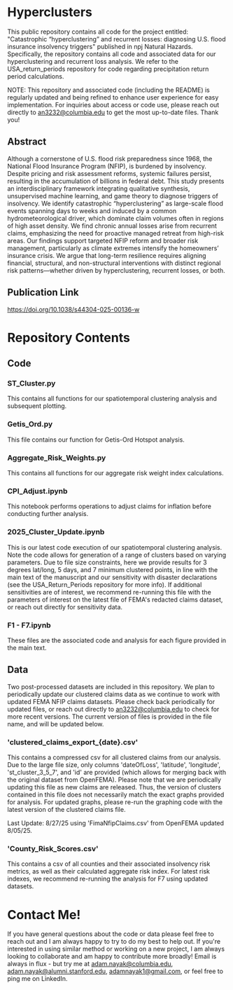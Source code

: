 # Hyperclusters

This public repository contains all code for the project entitled: "Catastrophic “hyperclustering” and recurrent losses: diagnosing U.S. flood insurance insolvency triggers" published in npj Natural Hazards. Specifically, the repository contains all code and associated data for our hyperclustering and recurrent loss analysis. We refer to the USA_return_periods repository for code regarding precipitation return period calculations.

NOTE: This repository and associated code (including the README) is regularly updated and being refined to enhance user experience for easy implementation. For inquiries about access or code use, please reach out directly to an3232@columbia.edu to get the most up-to-date files. Thank you!

## Abstract
Although a cornerstone of U.S. flood risk preparedness since 1968, the National Flood Insurance Program (NFIP), is burdened by insolvency. Despite pricing and risk assessment reforms, systemic failures persist, resulting in the accumulation of billions in federal debt. This study presents an interdisciplinary framework integrating qualitative synthesis, unsupervised machine learning, and game theory to diagnose triggers of insolvency. We identify catastrophic “hyperclustering” as large-scale flood events spanning days to weeks and induced by a common hydrometeorological driver, which dominate claim volumes often in regions of high asset density. We find chronic annual losses arise from recurrent claims, emphasizing the need for proactive managed retreat from high-risk areas. Our findings support targeted NFIP reform and broader risk management, particularly as climate extremes intensify the homeowners’ insurance crisis. We argue that long-term resilience requires aligning financial, structural, and non-structural interventions with distinct regional risk patterns—whether driven by hyperclustering, recurrent losses, or both.

## Publication Link
https://doi.org/10.1038/s44304-025-00136-w

# Repository Contents

## Code

### ST_Cluster.py
This contains all functions for our spatiotemporal clustering analysis and subsequent plotting.

### Getis_Ord.py
This file contains our function for Getis-Ord Hotspot analysis.

### Aggregate_Risk_Weights.py
This contains all functions for our aggregate risk weight index calculations.

### CPI_Adjust.ipynb
This notebook performs operations to adjust claims for inflation before conducting further analysis.

### 2025_Cluster_Update.ipynb
This is our latest code execution of our spatiotemporal clustering analysis. Note the code allows for generation of a range of clusters based on varying parameters. Due to file size constraints, here we provide results for 3 degrees lat/long, 5 days, and 7 minimum clustered points, in line with the main text of the manuscript and our sensitivity with disaster declarations (see the USA_Return_Periods repository for more info). If additional sensitivities are of interest, we recommend re-running this file with the parameters of interest on the latest file of FEMA's redacted claims dataset, or reach out directly for sensitivity data.

### F1 - F7.ipynb
These files are the associated code and analysis for each figure provided in the main text.

## Data
Two post-processed datasets are included in this repository. We plan to periodically update our clustered claims data  as we continue to work with updated FEMA NFIP claims datasets. Please check back periodically for updated files, or reach out directly to an3232@columbia.edu to check for more recent versions. The current version of files is provided in the file name, and will be updated below.

### 'clustered_claims_export_{date}.csv'
This contains a compressed csv for all clustered claims from our analysis. Due to the large file size, only columns 'dateOfLoss', 'latitude', 'longitude', 'st_cluster_3_5_7', and 'id' are provided (which allows for merging back with the original dataset from OpenFEMA). Please note that we are periodically updating this file as new claims are released. Thus, the version of clusters contained in this file does not necessarily match the exact graphs provided for analysis. For updated graphs, please re-run the graphing code with the latest version of the clustered claims file.

Last Update: 8/27/25 using 'FimaNfipClaims.csv' from OpenFEMA updated 8/05/25.

### 'County_Risk_Scores.csv'
This contains a csv of all counties and their associated insolvency risk metrics, as well as their calculated aggregate risk index. For latest risk indexes, we recommend re-running the analysis for F7 using updated datasets.

# Contact Me!
If you have general questions about the code or data please feel free to reach out and I am always happy to try to do my best to help out. If you're interested in using similar method or working on a new project, I am always looking to collaborate and am happy to contribute more broadly! Email is always in flux - but try me at adam.nayak@columbia.edu, adam.nayak@alumni.stanford.edu, adamnayak1@gmail.com, or feel free to ping me on LinkedIn.
